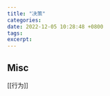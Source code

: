 ```yaml
---
title: "决策"
categories: 
date: 2022-12-05 10:28:48 +0800
tags: 
excerpt: 
---
```







## Misc

[[行为]]


